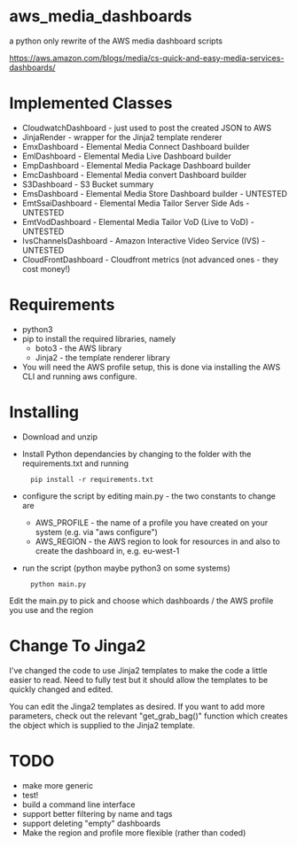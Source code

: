 # aws_media_dashboards
a python only rewrite of the AWS media dashboard scripts

https://aws.amazon.com/blogs/media/cs-quick-and-easy-media-services-dashboards/

# Implemented Classes
* CloudwatchDashboard - just used to post the created JSON to AWS
* JinjaRender - wrapper for the Jinja2 template renderer
* EmxDashboard - Elemental Media Connect Dashboard builder
* EmlDashboard - Elemental Media Live Dashboard builder
* EmpDashboard - Elemental Media Package Dashboard builder
* EmcDashboard - Elemental Media convert Dashboard builder
* S3Dashboard - S3 Bucket summary
* EmsDashboard - Elemental Media Store Dashboard builder - UNTESTED
* EmtSsaiDashboard - Elemental Media Tailor Server Side Ads - UNTESTED
* EmtVodDashboard - Elemental Media Tailor VoD (Live to VoD) - UNTESTED
* IvsChannelsDashboard - Amazon Interactive Video Service (IVS) - UNTESTED
* CloudFrontDashboard - Cloudfront metrics (not advanced ones - they cost money!)


# Requirements
* python3
* pip to install the required libraries, namely
  * boto3 - the AWS library
  * Jinja2 - the template renderer library
* You will need the AWS profile setup, this is done via installing the AWS CLI and running aws configure.


# Installing
* Download and unzip
* Install Python dependancies by changing to the folder with the requirements.txt and running

        pip install -r requirements.txt

* configure the script by editing main.py - the two constants to change are
  * AWS_PROFILE - the name of a profile you have created on your system (e.g. via "aws configure")
  * AWS_REGION - the AWS region to look for resources in and also to create the dashboard in, e.g. eu-west-1
* run the script (python maybe python3 on some systems)

        python main.py

Edit the main.py to pick and choose which dashboards / the AWS profile you use and the region

# Change To Jinga2
I've changed the code to use Jinja2 templates to make the code a little easier to read. Need to
fully test but it should allow the templates to be quickly changed and edited.

You can edit the Jinga2 templates as desired. If you want to add more parameters, check out the relevant "get_grab_bag()" function
which creates the object which is supplied to the Jinja2 template.

# TODO
* make more generic
* test!
* build a command line interface
* support better filtering by name and tags
* support deleting "empty" dashboards
* Make the region and profile more flexible (rather than coded)

